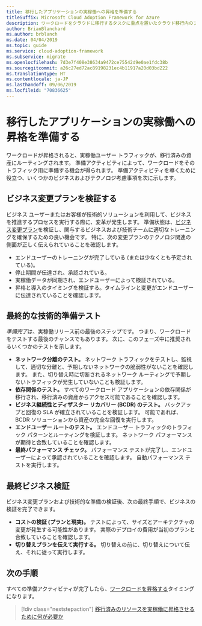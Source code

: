 ```yaml
---
title: 移行したアプリケーションの実稼働への昇格を準備する
titleSuffix: Microsoft Cloud Adoption Framework for Azure
description: ワークロードをクラウドに移行するタスクに重点を置いたクラウド移行内のプロセス。
author: BrianBlanchard
ms.author: brblanch
ms.date: 04/04/2019
ms.topic: guide
ms.service: cloud-adoption-framework
ms.subservice: migrate
ms.openlocfilehash: 7d3e7f408e38634a9472ce75542d9e0ae1fdc38b
ms.sourcegitcommit: a26c27ed72ac89198231ec4b11917a20d03bd222
ms.translationtype: HT
ms.contentlocale: ja-JP
ms.lasthandoff: 09/06/2019
ms.locfileid: "70836625"
---
```

# <a name="prepare-a-migrated-application-for-production-promotion"></a>移行したアプリケーションの実稼働への昇格を準備する

ワークロードが昇格されると、実稼働ユーザー トラフィックが、移行済みの資産にルーティングされます。 準備アクティビティによって、ワークロードをそのトラフィック用に準備する機会が得られます。 準備アクティビティを導くために役立つ、いくつかのビジネスおよびテクノロジ考慮事項を次に示します。

## <a name="validate-the-business-change-plan"></a>ビジネス変更プランを検証する

ビジネス ユーザーまたはお客様が技術的ソリューションを利用して、ビジネスを推進するプロセスを実行する際に、変革が発生します。 準備状態は、[ビジネス変更プラン](business-change-plan.md)を検証し、関与するビジネスおよび技術チームに適切なトレーニングを確保するための良い機会です。 特に、次の変更プランのテクノロジ関連の側面が正しく伝えられていることを確認します。

- エンドユーザーのトレーニングが完了している (または少なくとも予定されている)。
- 停止期間が伝達され、承認されている。
- 実稼働データが同期され、エンドユーザーによって検証されている。
- 昇格と導入のタイミングを検証する。タイムラインと変更がエンドユーザーに伝達されていることを確認します。

## <a name="final-technical-readiness-tests"></a>最終的な技術的準備テスト

*準備完了*は、実稼働リリース前の最後のステップです。 つまり、ワークロードをテストする最後のチャンスでもあります。 次に、このフェーズ中に推奨されるいくつかのテストを示します。

- **ネットワーク分離のテスト。** ネットワーク トラフィックをテストし、監視して、適切な分離と、予期しないネットワークの脆弱性がないことを確認します。 また、切り替え時に切断されるネットワーク ルーティングで予期しないトラフィックが発生していないことも検証します。
- **依存関係のテスト。** すべてのワークロード アプリケーションの依存関係が移行され、移行済みの資産からアクセス可能であることを確認します。
- **ビジネス継続性とディザスター リカバリー (BCDR) のテスト。** バックアップと回復の SLA が確立されていることを検証します。 可能であれば、BCDR ソリューションから資産の完全な回復を実行します。
- **エンドユーザー ルートのテスト。** エンドユーザー トラフィックのトラフィック パターンとルーティングを検証します。 ネットワーク パフォーマンスが期待と合致していることを確認します。
- **最終パフォーマンス チェック。** パフォーマンス テストが完了し、エンドユーザーによって承認されていることを確認します。 自動パフォーマンス テストを実行します。

## <a name="final-business-validation"></a>最終ビジネス検証

ビジネス変更プランおよび技術的な準備の検証後、次の最終手順で、ビジネスの検証を完了できます。

- **コストの検証 (プランと現実)。** テストによって、サイズとアーキテクチャの変更が発生する可能性があります。 実際のデプロイの費用が当初のプランと合致していることを確認します。
- **切り替えプランを伝えて実行する。** 切り替えの前に、切り替えについて伝え、それに従って実行します。

## <a name="next-steps"></a>次の手順

すべての準備アクティビティが完了したら、[ワークロードを昇格する](./promote.md)タイミングになります。

> [!div class="nextstepaction"]
> [移行済みのリソースを実稼働に昇格させるために何が必要か](./promote.md)
